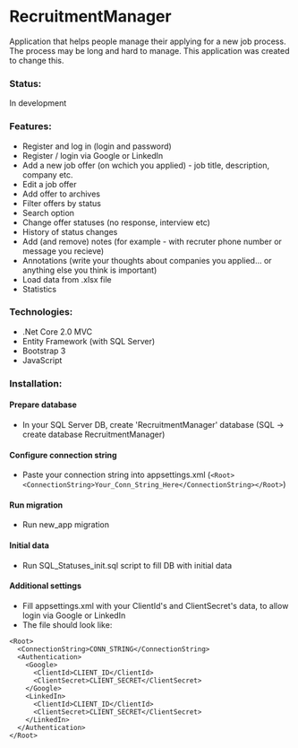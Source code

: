 # RecruitmentManager
Application that helps people manage their applying for a new job process.
The process may be long and hard to manage. This application was created to change this. 

### Status:
In development

### Features:
- Register and log in (login and password)
- Register / login via Google or LinkedIn
- Add a new job offer (on wchich you applied) - job title, description, company etc.
- Edit a job offer
- Add offer to archives
- Filter offers by status
- Search option
- Change offer statuses (no response, interview etc)
- History of status changes
- Add (and remove) notes (for example - with recruter phone number or message you recieve)
- Annotations (write your thoughts about companies you applied... or anything else you think is important)
- Load data from .xlsx file 
- Statistics

### Technologies:
- .Net Core 2.0 MVC
- Entity Framework (with SQL Server)
- Bootstrap 3
- JavaScript

### Installation:
#### Prepare database
- In your SQL Server DB, create 'RecruitmentManager' database (SQL -> create database RecruitmentManager)

#### Configure connection string
- Paste your connection string into appsettings.xml (`<Root><ConnectionString>Your_Conn_String_Here</ConnectionString></Root>`)

#### Run migration
- Run new_app migration

#### Initial data
- Run SQL_Statuses_init.sql script to fill DB with initial data

#### Additional settings
- Fill appsettings.xml with your ClientId's and ClientSecret's data, to allow login via Google or LinkedIn
- The file should look like:
```
<Root>
  <ConnectionString>CONN_STRING</ConnectionString>
  <Authentication>
    <Google>
      <ClientId>CLIENT_ID</ClientId>
      <ClientSecret>CLIENT_SECRET</ClientSecret>
    </Google>
    <LinkedIn>
      <ClientId>CLIENT_ID</ClientId>
      <ClientSecret>CLIENT_SECRET</ClientSecret>
    </LinkedIn>
  </Authentication>
</Root>
```
